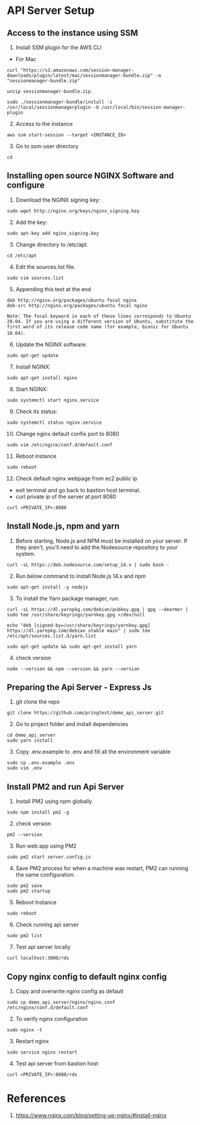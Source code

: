 # API Server Setup

## Access to the instance using SSM

1. Install SSM plugin for the AWS CLI

- For Mac
```
curl "https://s3.amazonaws.com/session-manager-downloads/plugin/latest/mac/sessionmanager-bundle.zip" -o "sessionmanager-bundle.zip"

unzip sessionmanager-bundle.zip

sudo ./sessionmanager-bundle/install -i /usr/local/sessionmanagerplugin -b /usr/local/bin/session-manager-plugin
```

2. Access to the instance
```
aws ssm start-session --target <INSTANCE_ID>
```

3. Go to ssm-user directory
```
cd
```

## Installing open source NGINX Software and configure

1. Download the NGINX signing key:
```
sudo wget http://nginx.org/keys/nginx_signing.key
```

2. Add the key:
```
sudo apt-key add nginx_signing.key
```

3. Change directory to /etc/apt.
```
cd /etc/apt
```

4. Edit the sources.list file.
```
sudo vim sources.list
```

5. Appending this text at the end
```
deb http://nginx.org/packages/ubuntu focal nginx
deb-src http://nginx.org/packages/ubuntu focal nginx
```
`Note: The focal keyword in each of these lines corresponds to Ubuntu 20.04. If you are using a different version of Ubuntu, substitute the first word of its release code name (for example, bionic for Ubuntu 18.04)`.

6. Update the NGINX software:
```
sudo apt-get update
```

7. Install NGINX:
```
sudo apt-get install nginx
```

8. Start NGINX:
```
sudo systemctl start nginx.service
```

9. Check its status:
```
sudo systemctl status nginx.service
```

10. Change nginx default confix port to 8080
```
sudo vim /etc/nginx/conf.d/default.conf
```

11. Reboot instance
```
sudo reboot
```

12. Check default nginx webpage from ec2 public ip
- exit terminal and go back to bastion host terminal.
- curl private ip of the server at port 8080
```
curl <PRIVATE_IP>:8080
```

## Install Node.js, npm and yarn

1. Before starting, Node.js and NPM must be installed on your server. If they aren't, you'll need to add the Nodesource repository to your system. 
```
curl -sL https://deb.nodesource.com/setup_14.x | sudo bash -
```

2. Run below command to install Node.js 14.x and npm
```
sudo apt-get install -y nodejs
```

3. To install the Yarn package manager, run:
```
curl -sL https://dl.yarnpkg.com/debian/pubkey.gpg | gpg --dearmor | sudo tee /usr/share/keyrings/yarnkey.gpg >/dev/null

echo "deb [signed-by=/usr/share/keyrings/yarnkey.gpg] https://dl.yarnpkg.com/debian stable main" | sudo tee /etc/apt/sources.list.d/yarn.list

sudo apt-get update && sudo apt-get install yarn
```

4. check version
```
node --version && npm --version && yarn --version
```

## Preparing the Api Server - Express Js

1. git clone the repo
```
git clone https://github.com/pringtest/demo_api_server.git
```

2. Go to project folder and install dependencies
```
cd demo_api_server
sudo yarn install
```

3. Copy .env.example to .env and fill all the environment variable
```
sudo cp .env.example .env
sudo vim .env
```

## Install PM2 and run Api Server

1. Install PM2 using npm globally
```
sudo npm install pm2 -g
```

2. check version
```
pm2 --version
```

3. Run web app using PM2
```
sudo pm2 start server.config.js
```

4. Save PM2 process for when a machine was restart, PM2 can running the same configuration.
```
sudo pm2 save
sudo pm2 startup
```

5. Reboot Instance
```
sudo reboot
```

6. Check running api server
```
sudo pm2 list
```

7. Test api server locally
```
curl localhost:3000/rds
```

## Copy nginx config to default nginx config

1. Copy and overwrite nginx config as default
```
sudo cp demo_api_server/nginx/nginx.conf /etc/nginx/conf.d/default.conf
```

2. To verify nginx configuration
```
sudo nginx -t
```

3. Restart nginx
```
sudo service nginx restart
```

4. Test api server from bastion host
```
curl <PRIVATE_IP>:8080/rds
```

# References
1.  https://www.nginx.com/blog/setting-up-nginx/#install-nginx